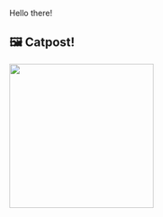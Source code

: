 Hello there!



## 🖼️ Catpost!

<sub>
    <img src="https://cdn2.thecatapi.com/images/lP3_R8rUt.jpg" height="256">
</sub>

